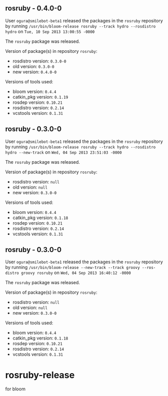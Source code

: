 ## rosruby - 0.4.0-0

User `ogura@smilebot-beta1` released the packages in the `rosruby` repository by running `/usr/bin/bloom-release rosruby --track hydro --rosdistro hydro` on `Tue, 10 Sep 2013 13:00:55 -0000`

The `rosruby` package was released.

Version of package(s) in repository `rosruby`:
- rosdistro version: `0.3.0-0`
- old version: `0.3.0-0`
- new version: `0.4.0-0`

Versions of tools used:
- bloom version: `0.4.4`
- catkin_pkg version: `0.1.19`
- rosdep version: `0.10.21`
- rosdistro version: `0.2.14`
- vcstools version: `0.1.31`


## rosruby - 0.3.0-0

User `ogura@smilebot-beta1` released the packages in the `rosruby` repository by running `/usr/bin/bloom-release rosruby --track hydro --rosdistro hydro --new-track` on `Wed, 04 Sep 2013 23:51:03 -0000`

The `rosruby` package was released.

Version of package(s) in repository `rosruby`:
- rosdistro version: `null`
- old version: `null`
- new version: `0.3.0-0`

Versions of tools used:
- bloom version: `0.4.4`
- catkin_pkg version: `0.1.18`
- rosdep version: `0.10.21`
- rosdistro version: `0.2.14`
- vcstools version: `0.1.31`


## rosruby - 0.3.0-0

User `ogura@smilebot-beta1` released the packages in the `rosruby` repository by running `/usr/bin/bloom-release --new-track --track groovy --ros-distro groovy rosruby` on `Wed, 04 Sep 2013 16:40:12 -0000`

The `rosruby` package was released.

Version of package(s) in repository `rosruby`:
- rosdistro version: `null`
- old version: `null`
- new version: `0.3.0-0`

Versions of tools used:
- bloom version: `0.4.4`
- catkin_pkg version: `0.1.18`
- rosdep version: `0.10.21`
- rosdistro version: `0.2.14`
- vcstools version: `0.1.31`


rosruby-release
===============

for bloom
